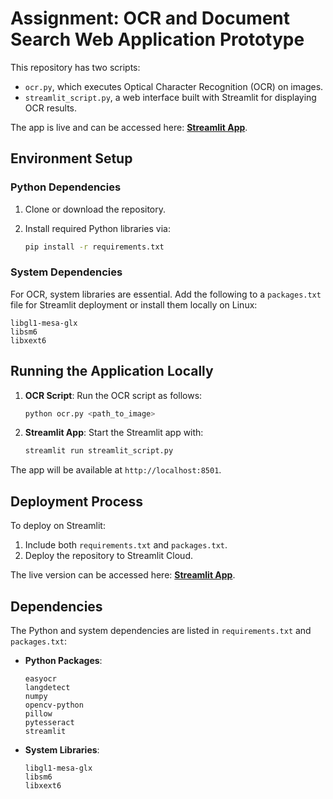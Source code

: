 
# Assignment: OCR and Document Search Web Application Prototype

This repository has two scripts: 
- `ocr.py`, which executes Optical Character Recognition (OCR) on images.
- `streamlit_script.py`, a web interface built with Streamlit for displaying OCR results.

The app is live and can be accessed here: **[Streamlit App](https://iit-ocr-rahuljiandani.streamlit.app/)**.

## Environment Setup

### Python Dependencies
1. Clone or download the repository.
2. Install required Python libraries via:

   ```bash
   pip install -r requirements.txt
   ```

### System Dependencies
For OCR, system libraries are essential. Add the following to a `packages.txt` file for Streamlit deployment or install them locally on Linux:

```
libgl1-mesa-glx
libsm6
libxext6
```


## Running the Application Locally

1. **OCR Script**: Run the OCR script as follows:

   ```bash
   python ocr.py <path_to_image>
   ```

2. **Streamlit App**: Start the Streamlit app with:

   ```bash
   streamlit run streamlit_script.py
   ```

The app will be available at `http://localhost:8501`.

## Deployment Process

To deploy on Streamlit:
1. Include both `requirements.txt` and `packages.txt`.
2. Deploy the repository to Streamlit Cloud.

The live version can be accessed here: **[Streamlit App](https://iit-ocr-rahuljiandani.streamlit.app/)**.

## Dependencies

The Python and system dependencies are listed in `requirements.txt` and `packages.txt`:

- **Python Packages**:
  ```
  easyocr
  langdetect
  numpy
  opencv-python
  pillow
  pytesseract
  streamlit
  ```

- **System Libraries**:
  ```
  libgl1-mesa-glx
  libsm6
  libxext6
  ```

